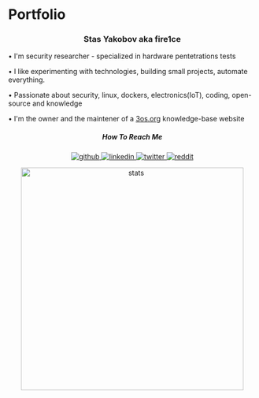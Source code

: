 # Portfolio

<!-- <p align="center">
    <a href="https://github.com/fire1ce/"><img alt="profile views" src="https://gpvc.arturio.dev/fire1ce?v=3"/></a>
    <a href="https://github.com/fire1ce?tab=followers"><img alt="followers" src="https://img.shields.io/github/followers/fire1ce?color=%234CC61E&label=GitHub%20Followers%20%3A"/></a>
    <a href="https://github.com/fire1ce/"><img alt="badges-awesome-green" src="https://img.shields.io/badge/badges-awesome-green.svg"/></a>
</p> -->

<h3 align="center">
Stas Yakobov aka fire1ce
</h3>

<div style="margin: auto; max-width: 800px;" >
    <p> • I'm security researcher - specialized in hardware pentetrations tests</p>
    <p> • I like experimenting with technologies, building small projects, automate everything.</p>
    <p> • Passionate about security, linux, dockers, electronics(IoT), coding, open-source and knowledge</p>
    <p> • I'm the owner and the maintener of a <a href='https://3os.org'>3os.org</a> knowledge-base website</p>
</div>

<h5 align="center">
How To Reach Me
</h5>

<p align="center">
    <a href="https://github.com/fire1ce">
        <img alt="github" src="https://img.shields.io/badge/Github-100000?style=for-the-badge&logo=github&logoColor=white"/>
    </a>
    <a href="https://www.linkedin.com/in/stas-yakobov/">
        <img alt="linkedin" src="https://img.shields.io/badge/Linkedin-0077B5?style=for-the-badge&logo=linkedin&logoColor=white"/>
    </a>
        <a href="https://twitter.com/fire1ce">
        <img alt="twitter" src="https://img.shields.io/badge/Twitter-1DA1F2?style=for-the-badge&logo=twitter&logoColor=white"/>
    </a>
    <a href="https://www.reddit.com/user/fire1ce">
        <img alt="reddit" src="https://img.shields.io/badge/Reddit-FF4500?style=for-the-badge&logo=reddit&logoColor=white"/>
    </a>
</p>
<p align="center">
    <img alt="stats" width="452" src="https://github-readme-stats.vercel.app/api?username=fire1ce&count_private=true" />
</p>

